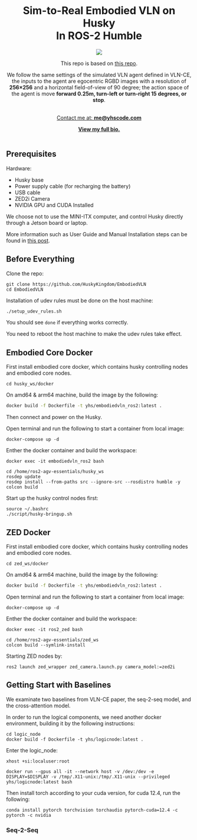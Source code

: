 

<br />
<div align="center" id="readme-top">
  
  <h1 align="center">Sim-to-Real Embodied VLN on Husky <br> In ROS-2 Humble</h1>

  <p align="center" >



[<img src="https://img.shields.io/badge/dockerhub-image-important.svg?logo=docker">](https://github.com/airvlab/Embodied_Husky)


This repo is based on [this repo](https://github.com/j3soon/ros2-essentials/).

We follow the same settings of the simulated VLN agent defined in VLN-CE, the inputs to the agent are egocentric RGBD images with a resolution of **256×256** and a horizontal field-of-view of 90 degree; the action space of the agent is move **forward 0.25m, turn-left or turn-right 15 degrees, or stop**.




<br />
<a href="https://yuhang.topsoftint.com">Contact me at: <strong>me@yhscode.com</strong></a>

<a href="https://yhscode.com"><strong>View my full bio.</strong></a>
    <br />
    <br />
  </p>
</div>



## Prerequisites

Hardware:

- Husky base
- Power supply cable (for recharging the battery)
- USB cable
- ZED2i Camera
- NVIDIA GPU and CUDA Installed

We choose not to use the MINI-ITX computer, and control Husky directly through a Jetson board or laptop.

More information such as User Guide and Manual Installation steps can be found in [this post](https://j3soon.com/cheatsheets/clearpath-husky/).


## Before Everything

Clone the repo:

```
git clone https://github.com/HuskyKingdom/EmbodiedVLN
cd EmbodiedVLN
```

Installation of udev rules must be done on the host machine:

```sh
./setup_udev_rules.sh
```

You should see `done` if everything works correctly.

You need to reboot the host machine to make the udev rules take effect.


## Embodied Core Docker

First install embodied core docker, which contains husky controlling nodes and embodied core nodes.

```
cd husky_ws/docker
```

On amd64 & arm64 machine, build the image by the following:

```sh
docker build -f Dockerfile -t yhs/embodiedvln_ros2:latest .
```

Then connect and power on the Husky.

Open terminal and run the following to start a container from local image:

```
docker-compose up -d
```


Enther the docker container and build the workspace:

```
docker exec -it embodiedvln_ros2 bash

cd /home/ros2-agv-essentials/husky_ws
rosdep update
rosdep install --from-paths src --ignore-src --rosdistro humble -y
colcon build
```


Start up the husky control nodes first:

```
source ~/.bashrc
./script/husky-bringup.sh
```


## ZED Docker


First install embodied core docker, which contains husky controlling nodes and embodied core nodes.

```
cd zed_ws/docker
```

On amd64 & arm64 machine, build the image by the following:

```sh
docker build -f Dockerfile -t yhs/embodiedvln_ros2:latest .
```

Open terminal and run the following to start a container from local image:

```
docker-compose up -d
```

Enther the docker container and build the workspace:

```
docker exec -it ros2_zed bash

cd /home/ros2-agv-essentials/zed_ws
colcon build --symlink-install
```


Starting ZED nodes by:

```
ros2 launch zed_wrapper zed_camera.launch.py camera_model:=zed2i
```


## Getting Start with Baselines

We examinate two baselines from VLN-CE paper, the seq-2-seq model, and the cross-attention model.

In order to run the logical components, we need another docker environment, building it by the following instructions:

```
cd logic_node
docker build -f Dockerfile -t yhs/logicnode:latest .
```

Enter the logic_node:

```
xhost +si:localuser:root

docker run --gpus all -it --network host -v /dev:/dev -e DISPLAY=$DISPLAY -v /tmp/.X11-unix:/tmp/.X11-unix --privileged yhs/logicnode:latest bash
```

Then install torch according to your cuda version, for cuda 12.4, run the following:

```
conda install pytorch torchvision torchaudio pytorch-cuda=12.4 -c pytorch -c nvidia
```

### Seq-2-Seq

